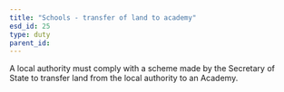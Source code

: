 ```yaml
---
title: "Schools - transfer of land to academy"
esd_id: 25
type: duty
parent_id:  
---
```


A local authority must comply with a scheme made by the Secretary of State to transfer land from the local authority to an Academy. 

